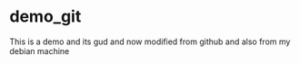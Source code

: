 # demo_git
This is a demo and its gud 
and now modified from github
and also from my debian machine
